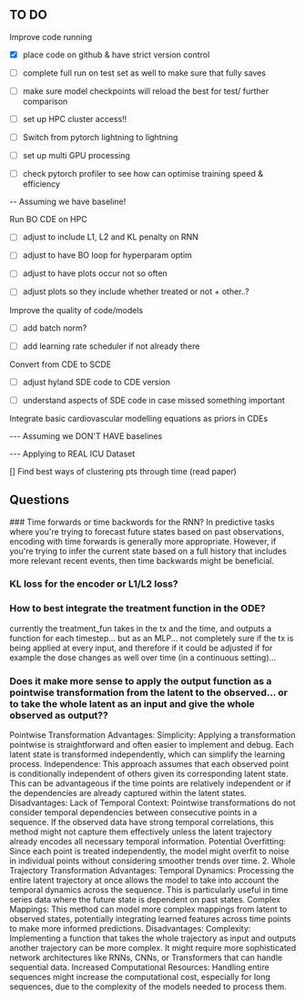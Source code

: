 

## TO DO 
Improve code running 
- [x] place code on github & have strict version control
- [ ] complete full run on test set as well to make sure that fully saves
- [ ] make sure model checkpoints will reload the best for test/ further comparison
- [ ] set up HPC cluster access!!

- [ ] Switch from pytorch lightning to lightning 
- [ ] set up multi GPU processing 
- [ ] check pytorch profiler to see how can optimise training speed & efficiency


-- Assuming we have baseline!

Run BO CDE on HPC 
- [ ] adjust to include L1, L2 and KL penalty on RNN 
- [ ] adjust to have BO loop for hyperparam optim 
- [ ] adjust to have plots occur not so often
- [ ] adjust plots so they include whether treated or not + other..?


Improve the quality of code/models
- [ ] add batch norm?
- [ ] add learning rate scheduler if not already there


Convert from CDE to SCDE
- [ ] adjust hyland SDE code to CDE version 
- [ ] understand aspects of SDE code in case missed something important


Integrate basic cardiovascular modelling equations as priors in CDEs


--- Assuming we DON'T HAVE baselines



--- Applying to REAL ICU Dataset

[] Find best ways of clustering pts through time (read paper)







## Questions

### Time forwards or time backwords for the RNN?
In predictive tasks where you're trying to forecast future states based on past observations, encoding with time forwards is generally more appropriate. However, if you're trying to infer the current state based on a full history that includes more relevant recent events, then time backwards might be beneficial.

### KL loss for the encoder or L1/L2 loss? 


### How to best integrate the treatment function in the ODE?

currently the treatment_fun takes in the tx and the time, and outputs a function for each timestep... but as an MLP...
not completely sure if the tx is being applied at every input, and therefore if it could be adjusted if for example the dose changes as well over time (in a continuous setting)...

### Does it make more sense to apply the output function as a pointwise transformation from the latent to the observed... or to take the whole latent as an input and give the whole observed as output??

 Pointwise Transformation
Advantages:
Simplicity: Applying a transformation pointwise is straightforward and often easier to implement and debug. Each latent state is transformed independently, which can simplify the learning process.
Independence: This approach assumes that each observed point is conditionally independent of others given its corresponding latent state. This can be advantageous if the time points are relatively independent or if the dependencies are already captured within the latent states.
Disadvantages:
Lack of Temporal Context: Pointwise transformations do not consider temporal dependencies between consecutive points in a sequence. If the observed data have strong temporal correlations, this method might not capture them effectively unless the latent trajectory already encodes all necessary temporal information.
Potential Overfitting: Since each point is treated independently, the model might overfit to noise in individual points without considering smoother trends over time.
2. Whole Trajectory Transformation
Advantages:
Temporal Dynamics: Processing the entire latent trajectory at once allows the model to take into account the temporal dynamics across the sequence. This is particularly useful in time series data where the future state is dependent on past states.
Complex Mappings: This method can model more complex mappings from latent to observed states, potentially integrating learned features across time points to make more informed predictions.
Disadvantages:
Complexity: Implementing a function that takes the whole trajectory as input and outputs another trajectory can be more complex. It might require more sophisticated network architectures like RNNs, CNNs, or Transformers that can handle sequential data.
Increased Computational Resources: Handling entire sequences might increase the computational cost, especially for long sequences, due to the complexity of the models needed to process them.
